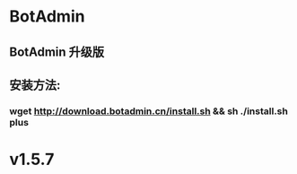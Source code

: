 # BotAdmin
## BotAdmin 升级版
## 安装方法:
### wget http://download.botadmin.cn/install.sh && sh ./install.sh plus
# v1.5.7
